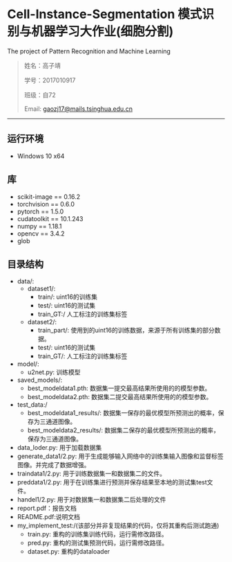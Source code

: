 # Cell-Instance-Segmentation 模式识别与机器学习大作业(细胞分割)
The project of Pattern Recognition and Machine Learning

> 姓名：高子靖
>
> 学号：2017010917
>
> 班级：自72
>
> Email: gaozj17@mails.tsinghua.edu.cn
-------
## 运行环境
- Windows 10 x64

## 库
- scikit-image == 0.16.2
- torchvision == 0.6.0
- pytorch == 1.5.0
- cudatoolkit == 10.1.243
- numpy == 1.18.1
- opencv == 3.4.2
- glob

## 目录结构

- data/:
    - dataset1/:
        - train/: uint16的训练集
        - test/: uint16的测试集
        - train_GT:/ 人工标注的训练集标签
    - dataset2/:
        - train_part/: 使用到的uint16的训练数据，来源于所有训练集的部分数据。
        - test/: uint16的测试集
        - train_GT/: 人工标注的训练集标签
- model/:
    - u2net.py: 训练模型
- saved_models/:
    - best_modeldata1.pth: 数据集一提交最高结果所使用的的模型参数。
    - best_modeldata2.pth: 数据集二提交最高结果所使用的的模型参数。
- test_data:/
    - best_modeldata1_results/: 数据集一保存的最优模型所预测出的概率，保存为三通道图像。
    - best_modeldata2_results/: 数据集二保存的最优模型所预测出的概率，保存为三通道图像。
- data_loder.py: 用于加载数据集
- generate_data1/2.py: 用于生成能够输入网络中的训练集输入图像和监督标签图像。并完成了数据增强。
- traindata1/2.py: 用于训练数据集一和数据集二的文件。
- preddata1/2.py: 用于在训练集进行预测并保存结果至本地的测试集test文件。
- handel1/2.py: 用于对数据集一和数据集二后处理的文件
- report.pdf：报告文档
- README.pdf:说明文档
- my_implement_test:/(该部分并非复现结果的代码，仅将其重构后测试跑通)
    - train.py: 重构的训练集训练代码，运行需修改路径。
    - pred.py: 重构的测试集预测代码，运行需修改路径。
    - dataset.py: 重构的dataloader
